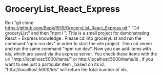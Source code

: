 # GroceryList_React_Express

Run "git clone https://github.com/Bepis1559/GroceryList_React_Express.git." "Cd groceryList" and then "npm i ".
This is a small project for demonstrating React + Express knowledge . Please cd into groceryList and run the command "npm run dev" in order to start
the vite project. Then cd server and run the same command "npm run dev". Now you can add items with ids, which are saved via the express server. You check 
these items with the url "http://localhost:5000/items/" or http://localhost:5000/items/id , if you want to see just a particular item , based on its id.
"http://localhost:5000/ids" will return the total number of ids.
